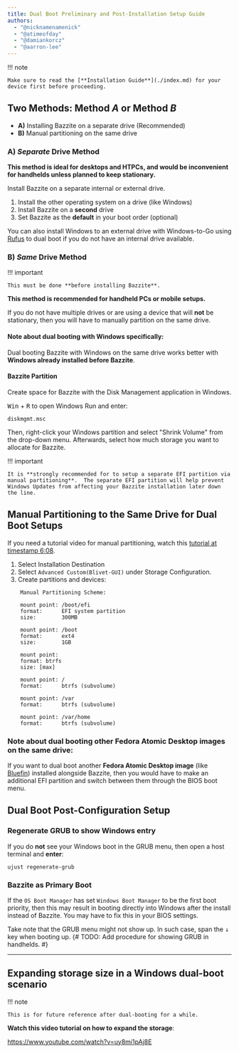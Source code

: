 ```yaml
---
title: Dual Boot Preliminary and Post-Installation Setup Guide
authors:
  - "@nicknamenamenick"
  - "@atimeofday"
  - "@damiankorcz"
  - "@aarron-lee"
---
```


<!-- ANCHOR: METADATA -->
<!--{"url_discourse": "https://universal-blue.discourse.group/docs?topic=2743", "fetched_at": "2024-09-03 16:43:23.309649+00:00"}-->
<!-- ANCHOR_END: METADATA -->

!!! note
    
    Make sure to read the [**Installation Guide**](./index.md) for your device first before proceeding.

## Two Methods: Method _A_ or Method _B_

- **A)** Installing Bazzite on a separate drive (Recommended)
- **B)** Manual partitioning on the same drive

### **A**) _Separate_ Drive Method

**This method is ideal for desktops and HTPCs, and would be inconvenient for handhelds unless planned to keep stationary.**

Install Bazzite on a separate internal or external drive.

1. Install the other operating system on a drive (like Windows)
2. Install Bazzite on a **second** drive
3. Set Bazzite as the **default** in your boot order (optional)

You can also install Windows to an external drive with Windows-to-Go using [Rufus](https://rufus.ie/en/) to dual boot if you do not have an internal drive available.

### **B**) _Same_ Drive Method

!!! important 
    
    This must be done **before installing Bazzite**.

**This method is recommended for handheld PCs or mobile setups.**

If you do not have multiple drives or are using a device that will **not** be stationary, then you will have to manually partition on the same drive.

#### Note about dual booting with **Windows** specifically:

Dual booting Bazzite with Windows on the same drive works better with **Windows already installed before Bazzite**.

#### Bazzite Partition

Create space for Bazzite with the Disk Management application in Windows.

<kbd>Win</kbd> + <kbd>R</kbd> to open Windows Run and enter:

```
diskmgmt.msc
```

Then, right-click your Windows partition and select "Shrink Volume" from the drop-down menu. Afterwards, select how much storage you want to allocate for Bazzite.

!!! important
    
    It is **strongly recommended for to setup a separate EFI partition via manual partitioning**.  The separate EFI partition will help prevent Windows Updates from affecting your Bazzite installation later down the line.

## Manual Partitioning to the Same Drive for Dual Boot Setups

If you need a tutorial video for manual partitioning, watch this [tutorial at timestamp 6:08](https://www.youtube.com/watch?v=to6FLhn0NOM&t=368s).

1.  Select Installation Destination
2.  Select `Advanced Custom(Blivet-GUI)` under Storage Configuration.
3.  Create partitions and devices:

```
    Manual Partitioning Scheme:

    mount point: /boot/efi
    format:      EFI system partition
    size:        300MB

    mount point: /boot
    format:      ext4
    size:        1GB

    mount point:
    format: btrfs
    size: [max]

    mount point: /
    format:      btrfs (subvolume)

    mount point: /var
    format:      btrfs (subvolume)

    mount point: /var/home
    format:      btrfs (subvolume)
```

### Note about dual booting other Fedora Atomic Desktop images on the **same** drive: 

If you want to dual boot another **Fedora Atomic Desktop image** (like [Bluefin](https://projectbluefin.io/)) installed alongside Bazzite, then you would have to make an additional EFI partition and switch between them through the BIOS boot menu.

## Dual Boot Post-Configuration Setup

### Regenerate GRUB to show Windows entry

If you do **not** see your Windows boot in the GRUB menu, then open a host terminal and **enter**:

```
ujust regenerate-grub
```

### Bazzite as Primary Boot

If the `OS Boot Manager` has set `Windows Boot Manager` to be the first boot priority, then this may result in booting directly into Windows after the install instead of Bazzite. You may have to fix this in your BIOS settings.

Take note that the GRUB menu might not show up. In such case, span the <kbd>↓</kbd> key when booting up.
{# TODO: Add procedure for showing GRUB in handhelds. #}

<hr>

## Expanding storage size in a Windows dual-boot scenario

!!! note
    
    This is for future reference after dual-booting for a while.

**Watch this video tutorial on how to expand the storage**:

https://www.youtube.com/watch?v=uy8mi1pAj8E
